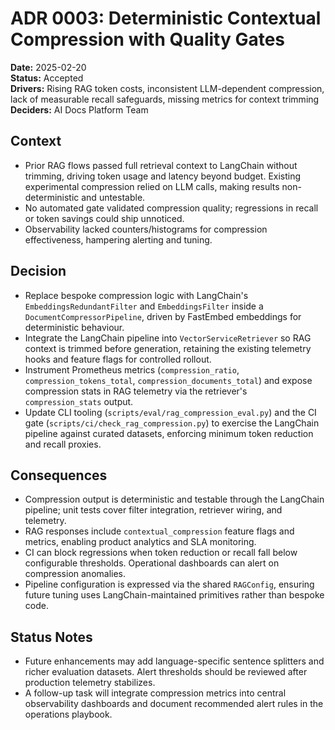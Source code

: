 # ADR 0003: Deterministic Contextual Compression with Quality Gates

**Date:** 2025-02-20  
**Status:** Accepted  
**Drivers:** Rising RAG token costs, inconsistent LLM-dependent compression, lack of measurable recall safeguards, missing metrics for context trimming  
**Deciders:** AI Docs Platform Team

## Context

- Prior RAG flows passed full retrieval context to LangChain without trimming, driving token usage and latency beyond budget. Existing experimental compression relied on LLM calls, making results non-deterministic and untestable.
- No automated gate validated compression quality; regressions in recall or token savings could ship unnoticed.
- Observability lacked counters/histograms for compression effectiveness, hampering alerting and tuning.

## Decision

- Replace bespoke compression logic with LangChain's `EmbeddingsRedundantFilter` and `EmbeddingsFilter` inside a `DocumentCompressorPipeline`, driven by FastEmbed embeddings for deterministic behaviour.
- Integrate the LangChain pipeline into `VectorServiceRetriever` so RAG context is trimmed before generation, retaining the existing telemetry hooks and feature flags for controlled rollout.
- Instrument Prometheus metrics (`compression_ratio`, `compression_tokens_total`, `compression_documents_total`) and expose compression stats in RAG telemetry via the retriever's `compression_stats` output.
- Update CLI tooling (`scripts/eval/rag_compression_eval.py`) and the CI gate (`scripts/ci/check_rag_compression.py`) to exercise the LangChain pipeline against curated datasets, enforcing minimum token reduction and recall proxies.

## Consequences

- Compression output is deterministic and testable through the LangChain pipeline; unit tests cover filter integration, retriever wiring, and telemetry.
- RAG responses include `contextual_compression` feature flags and metrics, enabling product analytics and SLA monitoring.
- CI can block regressions when token reduction or recall fall below configurable thresholds. Operational dashboards can alert on compression anomalies.
- Pipeline configuration is expressed via the shared `RAGConfig`, ensuring future tuning uses LangChain-maintained primitives rather than bespoke code.

## Status Notes

- Future enhancements may add language-specific sentence splitters and richer evaluation datasets. Alert thresholds should be reviewed after production telemetry stabilizes.
- A follow-up task will integrate compression metrics into central observability dashboards and document recommended alert rules in the operations playbook.
